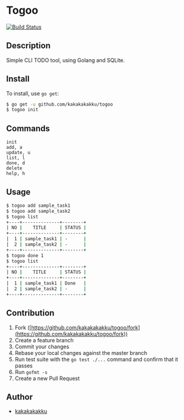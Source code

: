 # Togoo

[![Build Status](https://travis-ci.org/kakakakakku/togoo.svg)](https://travis-ci.org/kakakakakku/togoo)

## Description

Simple CLI TODO tool, using Golang and SQLite.

## Install

To install, use `go get`:

```bash
$ go get -u github.com/kakakakakku/togoo
$ togoo init
```

## Commands

```
init
add, a
update, u
list, l
done, d
delete
help, h
```

## Usage

```bash
$ togoo add sample_task1
$ togoo add sample_task2
$ togoo list
+----+--------------+--------+
| NO |    TITLE     | STATUS |
+----+--------------+--------+
|  1 | sample_task1 | -      |
|  2 | sample_task2 | -      |
+----+--------------+--------+
$ togoo done 1
$ togoo list
+----+--------------+--------+
| NO |    TITLE     | STATUS |
+----+--------------+--------+
|  1 | sample_task1 | Done   |
|  2 | sample_task2 | -      |
+----+--------------+--------+
```

## Contribution

1. Fork ([https://github.com/kakakakakku/togoo/fork](https://github.com/kakakakakku/togoo/fork))
1. Create a feature branch
1. Commit your changes
1. Rebase your local changes against the master branch
1. Run test suite with the `go test ./...` command and confirm that it passes
1. Run `gofmt -s`
1. Create a new Pull Request

## Author

* [kakakakakku](https://github.com/kakakakakku)
